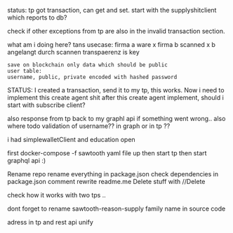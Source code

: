status: 
tp got transaction, can get and set. 
start with the supplyshitclient which reports to db?


check if other exceptions from tp are also in the invalid transaction section.

what am i doing here?
    tans usecase: firma a ware x
    firma b scanned x 
    b angelangt durch scannen
    transpaerenz is key 

    save on blockchain only data which should be public
    user table:
    username, public, private encoded with hashed password 


STATUS:
I created a transaction, send it to my tp, this works. 
Now i need to implement this create agent shit 
after this create agent implement, should i start with subscribe client? 

also response from tp back to my graphl api if something went wrong..
also where todo validation of username?? in graph or in tp ??

i had simplewalletClient and education open

first docker-compose -f sawtooth yaml file up
then start tp
then start graphql api :)


Rename repo
rename everything in package.json
check dependencies in package.json
comment
rewrite readme.me
Delete stuff with //Delete

check how it works with two tps ..
 

 dont forget to rename sawtooth-reason-supply family name in source code

 adress in tp and rest api unify